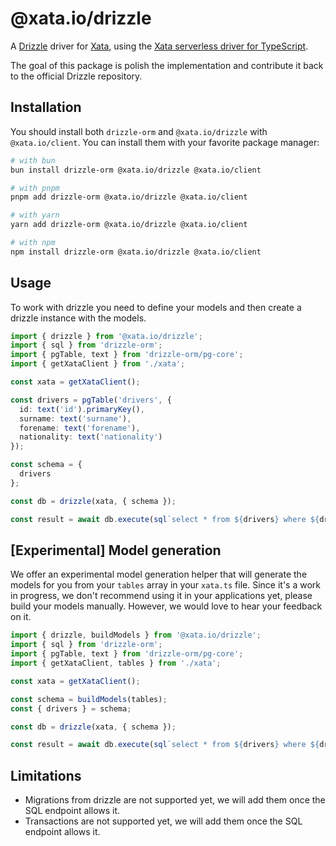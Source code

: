 # @xata.io/drizzle

A [Drizzle](https://github.com/drizzle-team/drizzle-orm) driver for [Xata](https://xata.io), using the [Xata serverless driver for TypeScript](https://github.com/xataio/client-ts).

The goal of this package is polish the implementation and contribute it back to the official Drizzle repository.

## Installation

You should install both `drizzle-orm` and `@xata.io/drizzle` with `@xata.io/client`. You can install them with your favorite package manager:

```bash
# with bun
bun install drizzle-orm @xata.io/drizzle @xata.io/client

# with pnpm
pnpm add drizzle-orm @xata.io/drizzle @xata.io/client

# with yarn
yarn add drizzle-orm @xata.io/drizzle @xata.io/client

# with npm
npm install drizzle-orm @xata.io/drizzle @xata.io/client
```

## Usage

To work with drizzle you need to define your models and then create a drizzle instance with the models.

```ts
import { drizzle } from '@xata.io/drizzle';
import { sql } from 'drizzle-orm';
import { pgTable, text } from 'drizzle-orm/pg-core';
import { getXataClient } from './xata';

const xata = getXataClient();

const drivers = pgTable('drivers', {
  id: text('id').primaryKey(),
  surname: text('surname'),
  forename: text('forename'),
  nationality: text('nationality')
});

const schema = {
  drivers
};

const db = drizzle(xata, { schema });

const result = await db.execute(sql`select * from ${drivers} where ${drivers.nationality} = 'Spanish'`);
```

## [Experimental] Model generation

We offer an experimental model generation helper that will generate the models for you from your `tables` array in your `xata.ts` file. Since it's a work in progress, we don't recommend using it in your applications yet, please build your models manually. However, we would love to hear your feedback on it.

```ts
import { drizzle, buildModels } from '@xata.io/drizzle';
import { sql } from 'drizzle-orm';
import { pgTable, text } from 'drizzle-orm/pg-core';
import { getXataClient, tables } from './xata';

const xata = getXataClient();

const schema = buildModels(tables);
const { drivers } = schema;

const db = drizzle(xata, { schema });

const result = await db.execute(sql`select * from ${drivers} where ${drivers.nationality} = 'Spanish'`);
```

## Limitations

- Migrations from drizzle are not supported yet, we will add them once the SQL endpoint allows it.
- Transactions are not supported yet, we will add them once the SQL endpoint allows it.
